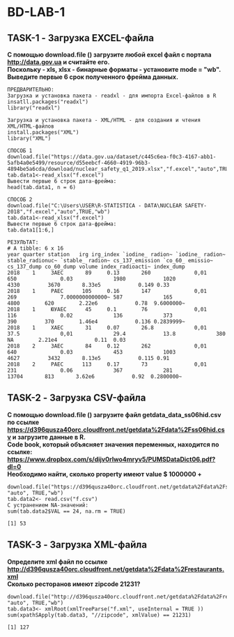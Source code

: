 # **BD-LAB-1**

## **TASK-1** - Загрузка EXCEL-файла
**С помощью download.file () загрузите любой excel файл с портала 
http://data.gov.ua 
и 
считайте его.                                                                                                                               
Поскольку - xls, xlsx - бинарные форматы - установите mode = "wb".                                                                         
Выведите первые 6 срок полученного фрейма данных.** 

```
ПРЕДВАРИТЕЛЬНО:
Загрузка и установка пакета - readxl - для импорта Excel-файлов в R
insatll.packages("readxl")
library("readxl")

Загрузка и установка пакета - XML/HTML - для создания и чтения XML/HTML-файлов
install.packages("XML")
library("XML")
```
```
СПОСОБ 1
download.file("https://data.gov.ua/dataset/c445c6ea-f0c3-4167-abb1-5afb4a0e5499/resource/d55eebcf-4660-4919-96b3-4894be5a6cda/download/nuclear_safety_q1_2019.xlsx","f.excel","auto",TRUE,"wb")
tab.data1<-read_xlsx("f.excel")
Вывести первые 6 строк дата-фрейма:
head(tab.data1, n = 6)
```
```
СПОСОБ 2
download.file("C:\Users\USER\R-STATISTICA - DATA\NUCLEAR SAFETY-2018","f.excel","auto",TRUE,"wb")
tab.data1<-read_xlsx("f.excel")
Вывести первые 6 строк дата-фрейма:
tab.data1[1:6,]
```

```
РЕЗУЛЬТАТ:
# A tibble: 6 x 16
year quarter station   irg irg_index `iodine_ radion~ `iodine_ radion~ stable_radionuc~ `stable_ radion~ cs_137_emission `co_60_ emissio~ cs_137_dump co_60_dump volume index_radioacti~ index_dump
2018    1     ЗАЕС       89     0.13       260              0,01             650              0.03             1980            1020             4330         3670       8.33e5            0.149 0.33      
2018    1     РАЕС      105     0.16       147              0,01             269              7.0000000000000~ 587             165               4800        620        2.22e6            0.78  9.6000000~
2018    1     ЮУАЕС      45     0.1        76               0,01             116              0.02             136             373               390         370        1.46e4            0.136 0.2839999~
2018    1     ХАЕС       31     0.07       26.8             0,01             37.5             0,01             29.4            13.8             380          NA        2.21e4            0.11  0.03      
2018    2     ЗАЕС       84     0.12       262              0,01             640              0.03             453             1003             4627         3432       8.13e5            0.115 0.91      
2018    2     РАЕС      113     0.17       73               0,01             231              0.06             367             281               13704       813       3.62e6            0.92  0.2800000~
```


## **TASK-2** - Загрузка CSV-файла
**С помощью download.file () загрузите файл getdata_data_ss06hid.csv по ссылке
https://d396qusza40orc.cloudfront.net/getdata%2Fdata%2Fss06hid.csv и
загрузите данные в R.                                                                                                                   
Code book, который объясняет значения переменных, находится по ссылке:
https://www.dropbox.com/s/dijv0rlwo4mryv5/PUMSDataDict06.pdf?dl=0                                                                       
Необходимо найти, сколько property имеют value $ 1000000 +**

```
download.file("https://d396qusza40orc.cloudfront.net/getdata%2Fdata%2Fss06hid.csv","f.csv", "auto", TRUE,"wb")
tab.data2<- read.csv("f.csv")
С устранением NA-значений:
sum(tab.data2$VAL == 24, na.rm = TRUE)
```
```
[1] 53
```

## **TASK-3** - Загрузка XML-файла
**Определите xml файл по ссылке
http://d396qusza40orc.cloudfront.net/getdata%2Fdata%2Frestaurants.xml                                                                   
Сколько ресторанов имеют zipcode 21231?**

```
download.file("http://d396qusza40orc.cloudfront.net/getdata%2Fdata%2Frestaurants.xml","f.xml", "auto", TRUE,"wb")
tab.data3<- xmlRoot(xmlTreeParse("f.xml", useInternal = TRUE ))
sum(xpathSApply(tab.data3, "//zipcode", xmlValue) == 21231) 
```
```
[1] 127
```
